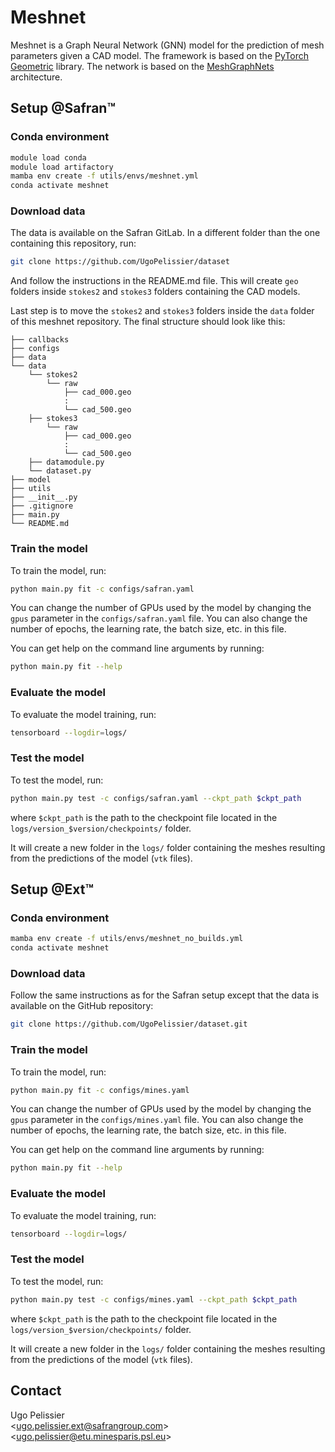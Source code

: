 # Meshnet

Meshnet is a Graph Neural Network (GNN) model for the prediction of mesh parameters given a CAD model. The framework is based on the [PyTorch Geometric](https://pytorch-geometric.readthedocs.io/en/latest/) library. The network is based on the [MeshGraphNets](https://arxiv.org/abs/2010.03409) architecture.

## Setup @Safran™

### Conda environment
```bash
module load conda
module load artifactory
mamba env create -f utils/envs/meshnet.yml
conda activate meshnet
```

### Download data
The data is available on the Safran GitLab. In a different folder than the one containing this repository, run:
```bash
git clone https://github.com/UgoPelissier/dataset
```
And follow the instructions in the README.md file. This will create `geo` folders inside `stokes2` and `stokes3` folders containing the CAD models.

Last step is to move the `stokes2` and `stokes3` folders inside the `data` folder of this meshnet repository. The final structure should look like this:

```
├── callbacks
├── configs
├── data
└── data
    └── stokes2
        └── raw
            ├── cad_000.geo
            :
            └── cad_500.geo
    ├── stokes3
        └── raw
            ├── cad_000.geo
            :
            └── cad_500.geo
    ├── datamodule.py
    └── dataset.py
├── model
├── utils
├── __init__.py
├── .gitignore
├── main.py
└── README.md
```

### Train the model
To train the model, run:
```bash
python main.py fit -c configs/safran.yaml
```

You can change the number of GPUs used by the model by changing the `gpus` parameter in the `configs/safran.yaml` file. You can also change the number of epochs, the learning rate, the batch size, etc. in this file.

You can get help on the command line arguments by running:
```bash
python main.py fit --help
```

### Evaluate the model
To evaluate the model training, run:
```bash
tensorboard --logdir=logs/
```

### Test the model
To test the model, run:
```bash
python main.py test -c configs/safran.yaml --ckpt_path $ckpt_path
```
where `$ckpt_path` is the path to the checkpoint file located in the `logs/version_$version/checkpoints/` folder.

It will create a new folder in the `logs/` folder containing the meshes resulting from the predictions of the model (`vtk` files).

## Setup @Ext™

### Conda environment
```bash
mamba env create -f utils/envs/meshnet_no_builds.yml
conda activate meshnet
```

### Download data
Follow the same instructions as for the Safran setup except that the data is available on the GitHub repository:
```bash
git clone https://github.com/UgoPelissier/dataset.git
```

### Train the model
To train the model, run:
```bash
python main.py fit -c configs/mines.yaml
```

You can change the number of GPUs used by the model by changing the `gpus` parameter in the `configs/mines.yaml` file. You can also change the number of epochs, the learning rate, the batch size, etc. in this file.

You can get help on the command line arguments by running:
```bash
python main.py fit --help
```

### Evaluate the model
To evaluate the model training, run:
```bash
tensorboard --logdir=logs/
```

### Test the model
To test the model, run:
```bash
python main.py test -c configs/mines.yaml --ckpt_path $ckpt_path
```
where `$ckpt_path` is the path to the checkpoint file located in the `logs/version_$version/checkpoints/` folder.

It will create a new folder in the `logs/` folder containing the meshes resulting from the predictions of the model (`vtk` files).

## Contact

Ugo Pelissier \
\<[ugo.pelissier.ext@safrangroup.com](mailto:ugo.pelissier.ext@safrangroup.com)\> \
\<[ugo.pelissier@etu.minesparis.psl.eu](mailto:ugo.pelissier@etu.minesparis.psl.eu)\>
